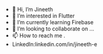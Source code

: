 - 👋 Hi, I’m Jineeth 
- 👀 I’m interested in Flutter
- 🌱 I’m currently learning Firebase
- 💞️ I’m looking to collaborate on ...
- 📫 How to reach me .
- LinkedIn:linkedin.com/in/jineeth-e



